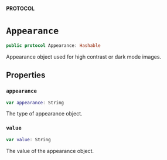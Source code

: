 **PROTOCOL**

# `Appearance`

```swift
public protocol Appearance: Hashable
```

Appearance object  used for high contrast or dark mode images.

## Properties
### `appearance`

```swift
var appearance: String
```

The type of appearance object.

### `value`

```swift
var value: String
```

The value of the appearance object.
